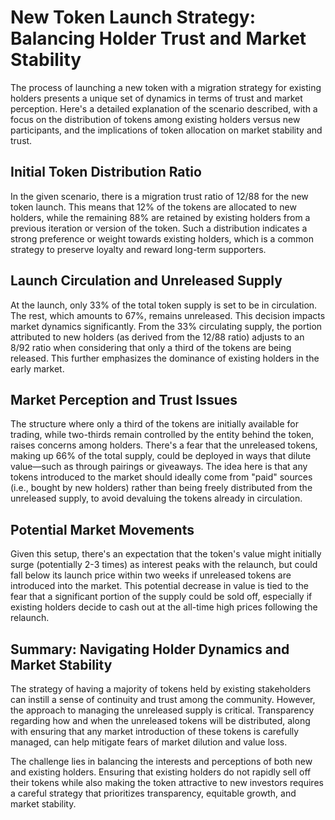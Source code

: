 # New Token Launch Strategy: Balancing Holder Trust and Market Stability

The process of launching a new token with a migration strategy for existing holders presents a unique set of dynamics in terms of trust and market perception. Here's a detailed explanation of the scenario described, with a focus on the distribution of tokens among existing holders versus new participants, and the implications of token allocation on market stability and trust.


## Initial Token Distribution Ratio

In the given scenario, there is a migration trust ratio of 12/88 for the new token launch. This means that 12% of the tokens are allocated to new holders, while the remaining 88% are retained by existing holders from a previous iteration or version of the token. Such a distribution indicates a strong preference or weight towards existing holders, which is a common strategy to preserve loyalty and reward long-term supporters.

## Launch Circulation and Unreleased Supply

At the launch, only 33% of the total token supply is set to be in circulation. The rest, which amounts to 67%, remains unreleased. This decision impacts market dynamics significantly. From the 33% circulating supply, the portion attributed to new holders (as derived from the 12/88 ratio) adjusts to an 8/92 ratio when considering that only a third of the tokens are being released. This further emphasizes the dominance of existing holders in the early market.

## Market Perception and Trust Issues

The structure where only a third of the tokens are initially available for trading, while two-thirds remain controlled by the entity behind the token, raises concerns among holders. There's a fear that the unreleased tokens, making up 66% of the total supply, could be deployed in ways that dilute value—such as through pairings or giveaways. The idea here is that any tokens introduced to the market should ideally come from "paid" sources (i.e., bought by new holders) rather than being freely distributed from the unreleased supply, to avoid devaluing the tokens already in circulation.

## Potential Market Movements

Given this setup, there's an expectation that the token's value might initially surge (potentially 2-3 times) as interest peaks with the relaunch, but could fall below its launch price within two weeks if unreleased tokens are introduced into the market. This potential decrease in value is tied to the fear that a significant portion of the supply could be sold off, especially if existing holders decide to cash out at the all-time high prices following the relaunch.


## Summary: Navigating Holder Dynamics and Market Stability

The strategy of having a majority of tokens held by existing stakeholders can instill a sense of continuity and trust among the community. However, the approach to managing the unreleased supply is critical. Transparency regarding how and when the unreleased tokens will be distributed, along with ensuring that any market introduction of these tokens is carefully managed, can help mitigate fears of market dilution and value loss.

The challenge lies in balancing the interests and perceptions of both new and existing holders. Ensuring that existing holders do not rapidly sell off their tokens while also making the token attractive to new investors requires a careful strategy that prioritizes transparency, equitable growth, and market stability.
